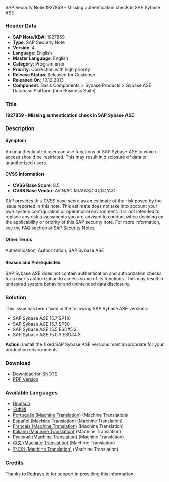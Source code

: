 SAP Security Note 1927859 - Missing authentication check in SAP Sybase ASE

### Header Data
- **SAP Note/KBA**: 1927859
- **Type**: SAP Security Note
- **Version**: 4
- **Language**: English
- **Master Language**: English
- **Category**: Program error
- **Priority**: Correction with high priority
- **Release Status**: Released for Customer
- **Released On**: 10.12.2013
- **Component**: Basis Components > Sybase Products > Sybase ASE Database Platform (non Business Suite)

### Title
**1927859 - Missing authentication check in SAP Sybase ASE**

### Description
#### Symptom
An unauthenticated user can use functions of SAP Sybase ASE to which access should be restricted. This may result in disclosure of data to unauthorized users.

#### CVSS Information
- **CVSS Base Score**: 8.5
- **CVSS Base Vector**: AV:N/AC:M/AU:S/C:C/I:C/A:C

SAP provides this CVSS base score as an estimate of the risk posed by the issue reported in this note. This estimate does not take into account your own system configuration or operational environment. It is not intended to replace any risk assessments you are advised to conduct when deciding on the applicability or priority of this SAP security note. For more information, see the FAQ section at [SAP Security Notes](https://service.sap.com/securitynotes/).

#### Other Terms
Authentication, Authorization, SAP Sybase ASE

#### Reason and Prerequisites
SAP Sybase ASE does not contain authentication and authorization checks for a user's authorization to access some of its functions. This may result in undesired system behavior and unintended data disclosure.

### Solution
This issue has been fixed in the following SAP Sybase ASE versions:
- SAP Sybase ASE 15.7 SP110
- SAP Sybase ASE 15.7 SP50
- SAP Sybase ASE 15.5 ESD#5.3
- SAP Sybase ASE 15.0.3 ESD#4.3

**Action:** Install the fixed SAP Sybase ASE versions most appropriate for your production environments.

### Download
- [Download for SNOTE](https://notesdownloads.sap.com/note/0040000017740802017)
- [PDF Version](https://userapps.support.sap.com/sap/support/sfm/notes/print/0001927859?language=en-US&token=BF597D06136E3DEE8445EDE326313001)

### Available Languages
- [Deutsch](https://me.sap.com/notes/0001927859/D)
- [日本語](https://me.sap.com/notes/0001927859/J)
- [Português (Machine Translation)](https://me.sap.com/notes/0001927859/P) (Machine Translation)
- [Español (Machine Translation)](https://me.sap.com/notes/0001927859/S) (Machine Translation)
- [Français (Machine Translation)](https://me.sap.com/notes/0001927859/F) (Machine Translation)
- [Italiano (Machine Translation)](https://me.sap.com/notes/0001927859/I) (Machine Translation)
- [Русский (Machine Translation)](https://me.sap.com/notes/0001927859/R) (Machine Translation)
- [中文 (Machine Translation)](https://me.sap.com/notes/0001927859/1) (Machine Translation)
- [한국어 (Machine Translation)](https://me.sap.com/notes/0001927859/3) (Machine Translation)

### Credits
Thanks to [Redrays.io](https://redrays.io) for support in providing this information.